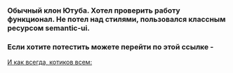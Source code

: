 <h3>Обычный клон Ютуба. Хотел проверить работу функционал. Не потел над стилями, пользовался классным ресурсом semantic-ui.</h3>


<h3>Если хотите потестить можете перейти по этой ссылке - <a href="https://romantic-tesla-84d036.netlify.app/"/></h3>

И как всегда, котиков всем: 
